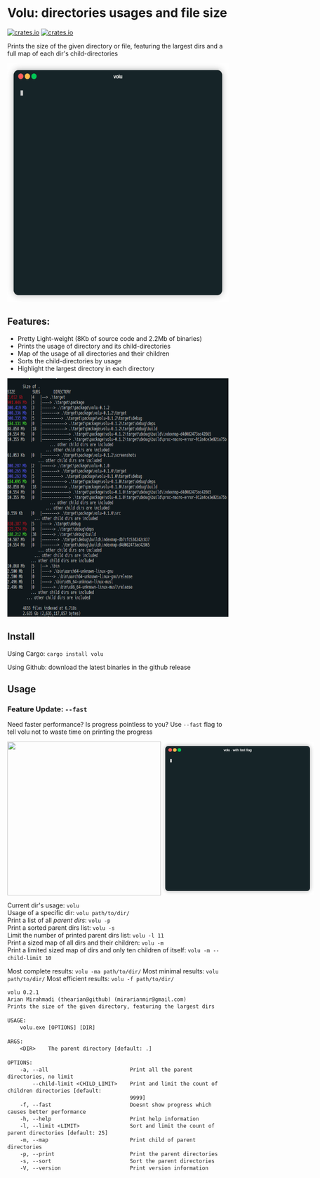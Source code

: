 # Volu: directories usages and file size

[![crates.io](https://img.shields.io/crates/v/volu.svg)](https://crates.io/crates/volu)
[![crates.io](https://img.shields.io/crates/d/volu.svg)](https://crates.io/crates/volu)

Prints the size of the given directory or file, featuring the largest dirs
and a full map of each dir's child-directories

<img src="./screenshots/main.gif" width="598" height="543">

## Features:

- Pretty Light-weight (8Kb of source code and 2.2Mb of binaries)
- Prints the usage of directory and its child-directories 
- Map of the usage of all directories and their children
- Sorts the child-directories by usage
- Highlight the largest directory in each directory
<img src="./screenshots/main.png" width="598" height="543">

## Install

Using Cargo: `cargo install volu`

Using Github: download the latest binaries in the github release

## Usage

### Feature Update: `--fast`
Need faster performance? Is progress pointless to you?
Use `--fast` flag to tell volu not to waste time on printing the progress
<div style="display: flex; flex-direction: row">
  <img src="./screenshots/compare-default.gif" width="350" height="350">
  <img src="./screenshots/compare-fast.gif" width="350" height="350">
</div>

Current dir's usage: `volu`  
Usage of a specific dir: `volu path/to/dir/`  
Print a list of all *parent dirs*: `volu -p`  
Print a sorted parent dirs list: `volu -s`  
Limit the number of printed parent dirs list: `volu -l 11`  
Print a sized map of all dirs and their children: `volu -m`  
Print a limited sized map of dirs and only ten children of itself: `volu -m --child-limit 10`  

Most complete results: `volu -ma path/to/dir/`
Most minimal results: `volu path/to/dir/`
Most efficient results: `volu -f path/to/dir/` 

```command
volu 0.2.1
Arian Mirahmadi (thearian@github) (mirarianmir@gmail.com)
Prints the size of the given directory, featuring the largest dirs

USAGE:
    volu.exe [OPTIONS] [DIR]

ARGS:
    <DIR>    The parent directory [default: .]

OPTIONS:
    -a, --all                          Print all the parent directories, no limit
        --child-limit <CHILD_LIMIT>    Print and limit the count of children directories [default:
                                       9999]
    -f, --fast                         Doesnt show progress which causes better performance
    -h, --help                         Print help information
    -l, --limit <LIMIT>                Sort and limit the count of parent directories [default: 25]
    -m, --map                          Print child of parent directories
    -p, --print                        Print the parent directories
    -s, --sort                         Sort the parent directories
    -V, --version                      Print version information
```
